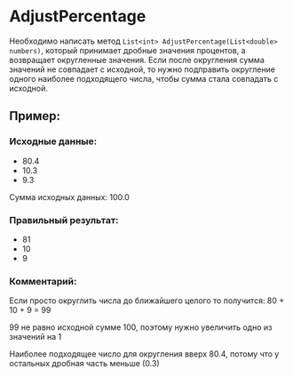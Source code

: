 # AdjustPercentage

Необходимо написать метод `List<int> AdjustPercentage(List<double> numbers)`, который принимает дробные значения процентов, а возвращает округленные значения.
Если после округления сумма значений не совпадает с исходной, то нужно подправить округление одного наиболее подходящего числа, чтобы сумма стала совпадать с исходной.

## Пример:

### Исходные данные:
- 80.4
- 10.3
- 9.3

Сумма исходных данных: 100.0

### Правильный результат:
- 81
- 10
- 9

### Комментарий:
Если просто округлить числа до ближайшего целого то получится: 80 + 10 + 9 = 99

99 не равно исходной сумме 100, поэтому нужно увеличить одно из значений на 1

Наиболее подходящее число для округления вверх 80.4, потому что у остальных дробная часть меньше (0.3)
